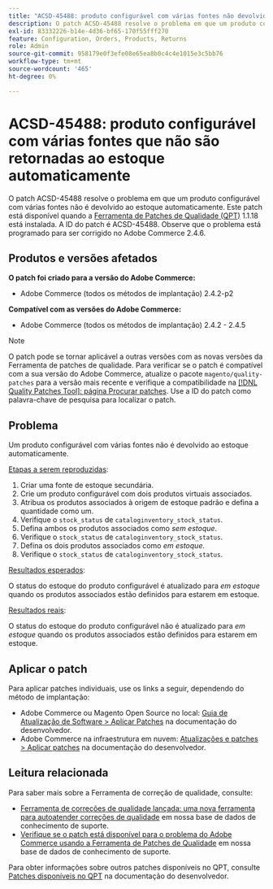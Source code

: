 ```yaml
---
title: "ACSD-45488: produto configurável com várias fontes não devolvidas ao estoque automaticamente"
description: O patch ACSD-45488 resolve o problema em que um produto configurável com várias fontes não é devolvido ao estoque automaticamente. Este patch está disponível quando a [Ferramenta de correções de qualidade (QPT)](/help/announcements/adobe-commerce-announcements/magento-quality-patches-released-new-tool-to-self-serve-quality-patches.md) 1.1.18 está instalada. A ID do patch é ACSD-45488. Observe que o problema está programado para ser corrigido no Adobe Commerce 2.4.6.
exl-id: 83332226-b14e-4d36-bf65-170f55fff270
feature: Configuration, Orders, Products, Returns
role: Admin
source-git-commit: 958179e0f3efe08e65ea8b0c4c4e1015e3c5bb76
workflow-type: tm+mt
source-wordcount: '465'
ht-degree: 0%

---
```


# ACSD-45488: produto configurável com várias fontes que não são retornadas ao estoque automaticamente

O patch ACSD-45488 resolve o problema em que um produto configurável com várias fontes não é devolvido ao estoque automaticamente. Este patch está disponível quando a [Ferramenta de Patches de Qualidade (QPT)](/help/announcements/adobe-commerce-announcements/magento-quality-patches-released-new-tool-to-self-serve-quality-patches.md) 1.1.18 está instalada. A ID do patch é ACSD-45488. Observe que o problema está programado para ser corrigido no Adobe Commerce 2.4.6.

## Produtos e versões afetados

**O patch foi criado para a versão do Adobe Commerce:**

* Adobe Commerce (todos os métodos de implantação) 2.4.2-p2

**Compatível com as versões do Adobe Commerce:**

* Adobe Commerce (todos os métodos de implantação) 2.4.2 - 2.4.5

>[!NOTE]
>
>O patch pode se tornar aplicável a outras versões com as novas versões da Ferramenta de patches de qualidade. Para verificar se o patch é compatível com a sua versão do Adobe Commerce, atualize o pacote `magento/quality-patches` para a versão mais recente e verifique a compatibilidade na [[!DNL Quality Patches Tool]: página Procurar patches](https://devdocs.magento.com/quality-patches/tool.html#patch-grid). Use a ID do patch como palavra-chave de pesquisa para localizar o patch.

## Problema

Um produto configurável com várias fontes não é devolvido ao estoque automaticamente.

<u>Etapas a serem reproduzidas</u>:

1. Criar uma fonte de estoque secundária.
1. Crie um produto configurável com dois produtos virtuais associados.
1. Atribua os produtos associados à origem de estoque padrão e defina a quantidade como um.
1. Verifique o `stock_status` de `cataloginventory_stock_status`.
1. Defina ambos os produtos associados como *sem estoque*.
1. Verifique o `stock_status` de `cataloginventory_stock_status`.
1. Defina os dois produtos associados como *em estoque*.
1. Verifique o `stock_status` de `cataloginventory_stock_status`.

<u>Resultados esperados</u>:

O status do estoque do produto configurável é atualizado para *em estoque* quando os produtos associados estão definidos para estarem em estoque.

<u>Resultados reais</u>:

O status do estoque do produto configurável não é atualizado para *em estoque* quando os produtos associados estão definidos para estarem em estoque.

## Aplicar o patch

Para aplicar patches individuais, use os links a seguir, dependendo do método de implantação:

* Adobe Commerce ou Magento Open Source no local: [Guia de Atualização de Software > Aplicar Patches](https://devdocs.magento.com/guides/v2.4/comp-mgr/patching/mqp.html) na documentação do desenvolvedor.
* Adobe Commerce na infraestrutura em nuvem: [Atualizações e patches > Aplicar patches](https://devdocs.magento.com/cloud/project/project-patch.html) na documentação do desenvolvedor.

## Leitura relacionada

Para saber mais sobre a Ferramenta de correção de qualidade, consulte:

* [Ferramenta de correções de qualidade lançada: uma nova ferramenta para autoatender correções de qualidade](/help/announcements/adobe-commerce-announcements/magento-quality-patches-released-new-tool-to-self-serve-quality-patches.md) em nossa base de dados de conhecimento de suporte.
* [Verifique se o patch está disponível para o problema do Adobe Commerce usando a Ferramenta de Patches de Qualidade](/help/support-tools/patches-available-in-qpt-tool/check-patch-for-magento-issue-with-magento-quality-patches.md) em nossa base de dados de conhecimento de suporte.

Para obter informações sobre outros patches disponíveis no QPT, consulte [Patches disponíveis no QPT](https://devdocs.magento.com/quality-patches/tool.html#patch-grid) na documentação do desenvolvedor.
